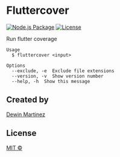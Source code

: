 # Fluttercover
[![Node.js Package](https://github.com/dewinjm/fluttercover/actions/workflows/npm-publish.yml/badge.svg)](https://github.com/dewinjm/fluttercover/actions/workflows/npm-publish.yml)
[![License](https://img.shields.io/badge/license-MIT-blue.svg)](https://github.com/dewinjm/fluttercover/blob/master/LICENSE)

Run flutter coverage

```
Usage
  $ fluttercover <input>
```

```
Options
  --exclude, -e  Exclude file extensions
  --version, -v  Show version number
  --help, -h  Show this message
```


## Created by
[Dewin Martinez](https://dewinmartinez.com/)

## License
[MIT ©](https://github.com/dewinjm/fluttercover/blob/master/LICENSE)
